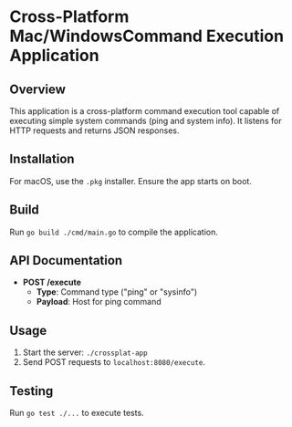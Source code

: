 # Cross-Platform Mac/WindowsCommand Execution Application

## Overview
This application is a cross-platform command execution tool capable of executing simple system commands (ping and system info). It listens for HTTP requests and returns JSON responses.

## Installation
For macOS, use the `.pkg` installer. Ensure the app starts on boot.

## Build
Run `go build ./cmd/main.go` to compile the application.

## API Documentation
- **POST /execute**
  - **Type**: Command type ("ping" or "sysinfo")
  - **Payload**: Host for ping command

## Usage
1. Start the server: `./crossplat-app`
2. Send POST requests to `localhost:8080/execute`.

## Testing
Run `go test ./...` to execute tests.